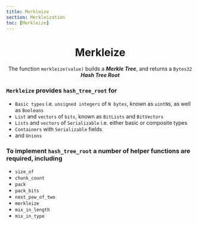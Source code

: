 ```yaml
---
title: Merkleize
section: Merkleization
toc: [Merkleize]
---
```


<div id='Merkelize' align='center'>

# Merkleize

The function `merkleize(value)` builds a ***Merkle Tree***, and returns a `Bytes32`  ***Hash Tree Root***

</div>
<div align='start'>


### `Merkleize` provides `hash_tree_root` for

- `Basic types` i.e. `unsigned integers` of `N bytes`, known as `uintN`s, as well as `Booleans`
- `List` and `vectors` of `bits`, known as `BitLists` and `BitVectors`
- `Lists` and `vectors` of `Serializable` i.e. either basic or composite types
- `Containers` with `Serializable` fields
- and `Unions` 
  

### To implement `hash_tree_root` a number of helper functions are required, including

- `size_of`
- `chunk_count`
- `pack`
- `pack_bits`
- `next_pow_of_two`
- `merkleize`
- `mix_in_length`
- `mix_in_type`
